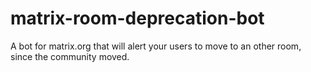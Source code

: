 # matrix-room-deprecation-bot
A bot for matrix.org that will alert your users to move to an other room, since the community moved.
